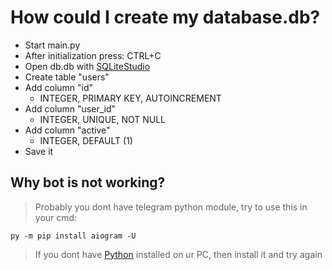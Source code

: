 # How could I create my database.db?
- Start main.py
- After initialization press: CTRL+C
- Open db.db with [SQLiteStudio](https://sqlitestudio.pl/)
- Create table "users"
- Add column "id" 
  - INTEGER, PRIMARY KEY, AUTOINCREMENT
- Add column "user_id" 
  - INTEGER, UNIQUE, NOT NULL
- Add column "active" 
  - INTEGER, DEFAULT (1)
- Save it

## Why bot is not working?
> Probably you dont have telegram python module, try to use this in your cmd:
```
py -m pip install aiogram -U
```
> If you dont have [Python](https://www.python.org/downloads/) installed on ur PC, then install it and try again